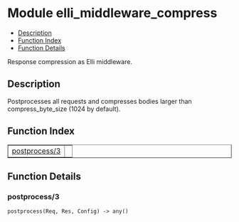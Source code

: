 

# Module elli_middleware_compress #
* [Description](#description)
* [Function Index](#index)
* [Function Details](#functions)

Response compression as Elli middleware.

<a name="description"></a>

## Description ##
Postprocesses all
requests and compresses bodies larger than compress_byte_size (1024
by default).<a name="index"></a>

## Function Index ##


<table width="100%" border="1" cellspacing="0" cellpadding="2" summary="function index"><tr><td valign="top"><a href="#postprocess-3">postprocess/3</a></td><td></td></tr></table>


<a name="functions"></a>

## Function Details ##

<a name="postprocess-3"></a>

### postprocess/3 ###

`postprocess(Req, Res, Config) -> any()`


